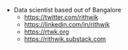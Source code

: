 - Data scientist based out of Bangalore
    - https://twitter.com/rithwik
    - https://linkedin.com/in/rithwik
    - https://rtwk.org
    - https://rithwik.substack.com
